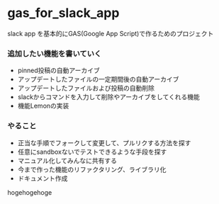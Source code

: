 # gas_for_slack_app

 slack app を基本的にGAS(Google App Script)で作るためのプロジェクト


 ### 追加したい機能を書いていく
 - pinned投稿の自動アーカイブ
 - アップデートしたファイルの一定期間後の自動アーカイブ
 - アップデートしたファイルおよび投稿の自動削除
 - slackからコマンドを入力して削除やアーカイブをしてくれる機能
 - 機能Lemonの実装

 ### やること
 - 正当な手順でフォークして変更して、プルリクする方法を探す
 - 任意にsandboxないでテストできるような手段を探す
 - マニュアル化してみんなに共有する
 - 今まで作った機能のリファクタリング、ライブラリ化
 - ドキュメント作成

 hogehogehoge


